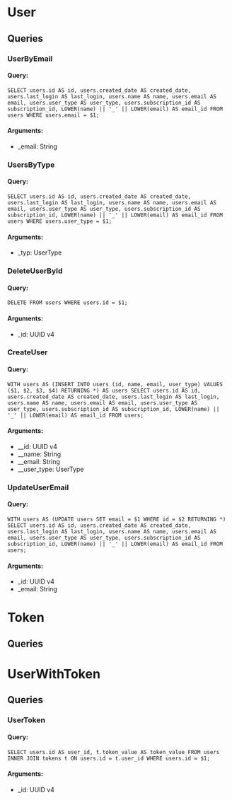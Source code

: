 # User

## Queries
### UserByEmail
#### Query:
`SELECT users.id AS id, users.created_date AS created_date, users.last_login AS last_login, users.name AS name, users.email AS email, users.user_type AS user_type, users.subscription_id AS subscription_id, LOWER(name) || '_' || LOWER(email) AS email_id FROM users WHERE users.email = $1;`
#### Arguments:
- _email: String
### UsersByType
#### Query:
`SELECT users.id AS id, users.created_date AS created_date, users.last_login AS last_login, users.name AS name, users.email AS email, users.user_type AS user_type, users.subscription_id AS subscription_id, LOWER(name) || '_' || LOWER(email) AS email_id FROM users WHERE users.user_type = $1;`
#### Arguments:
- _typ: UserType
### DeleteUserById
#### Query:
`DELETE FROM users WHERE users.id = $1;`
#### Arguments:
- _id: UUID v4
### CreateUser
#### Query:
`WITH users AS (INSERT INTO users (id, name, email, user_type) VALUES ($1, $2, $3, $4) RETURNING *) AS users SELECT users.id AS id, users.created_date AS created_date, users.last_login AS last_login, users.name AS name, users.email AS email, users.user_type AS user_type, users.subscription_id AS subscription_id, LOWER(name) || '_' || LOWER(email) AS email_id FROM users;`
#### Arguments:
- __id: UUID v4
- __name: String
- __email: String
- __user_type: UserType
### UpdateUserEmail
#### Query:
`WITH users AS (UPDATE users SET email = $1 WHERE id = $2 RETURNING *) SELECT users.id AS id, users.created_date AS created_date, users.last_login AS last_login, users.name AS name, users.email AS email, users.user_type AS user_type, users.subscription_id AS subscription_id, LOWER(name) || '_' || LOWER(email) AS email_id FROM users;`
#### Arguments:
- _id: UUID v4
- _email: String

# Token

## Queries

# UserWithToken

## Queries
### UserToken
#### Query:
`SELECT users.id AS user_id, t.token_value AS token_value FROM users INNER JOIN tokens t ON users.id = t.user_id WHERE users.id = $1;`
#### Arguments:
- _id: UUID v4

